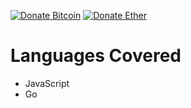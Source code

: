 [![Donate Bitcoin](https://img.shields.io/badge/donate-$10-orange.svg)](https://alex1100.github.io/btc-donations) [![Donate Ether](https://img.shields.io/badge/donate-$10-blueviolet.svg)](https://etherdonation.com/d?to=0x09a6737516ba5cdf9f4fe397bc31308a7623a2cc&amount=0.05)

# Languages Covered
- JavaScript
- Go
